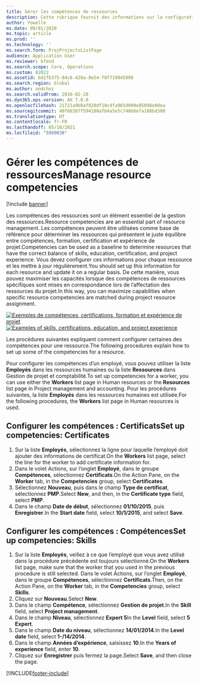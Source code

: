 ```yaml
---
title: Gérer les compétences de ressources
description: Cette rubrique fournit des informations sur la configuration des compétences de ressources de projet.
author: Yowelle
ms.date: 09/01/2020
ms.topic: article
ms.prod: ''
ms.technology: ''
ms.search.form: ProjProjectsListPage
audience: Application User
ms.reviewer: kfend
ms.search.scope: Core, Operations
ms.custom: 82022
ms.assetid: bd2fb375-84c6-428a-8e54-f0f719045898
ms.search.region: Global
ms.author: andchoi
ms.search.validFrom: 2016-02-28
ms.dyn365.ops.version: AX 7.0.0
ms.openlocfilehash: 21721a9b0af820df10c4fa965d000e85098e0dea
ms.sourcegitcommit: 40f68387f594180af64a5e5c748b6efa188bd300
ms.translationtype: HT
ms.contentlocale: fr-FR
ms.lasthandoff: 05/10/2021
ms.locfileid: "5999038"
---
```

# <a name="manage-resource-competencies"></a><span data-ttu-id="87485-103">Gérer les compétences de ressources</span><span class="sxs-lookup"><span data-stu-id="87485-103">Manage resource competencies</span></span>

[!include [banner](../includes/banner.md)]

<span data-ttu-id="87485-104">Les compétences des ressources sont un élément essentiel de la gestion des ressources.</span><span class="sxs-lookup"><span data-stu-id="87485-104">Resource competencies are an essential part of resource management.</span></span> <span data-ttu-id="87485-105">Les compétences peuvent être utilisées comme base de référence pour déterminer les ressources qui présentent le juste équilibre entre compétences, formation, certification et expérience de projet.</span><span class="sxs-lookup"><span data-stu-id="87485-105">Competencies can be used as a baseline to determine resources that have the correct balance of skills, education, certification, and project experience.</span></span> <span data-ttu-id="87485-106">Vous devez configurer ces informations pour chaque ressource et les mettre à jour régulièrement.</span><span class="sxs-lookup"><span data-stu-id="87485-106">You should set up this information for each resource and update it on a regular basis.</span></span> <span data-ttu-id="87485-107">De cette manière, vous pouvez maximiser les capacités lorsque des compétences de ressources spécifiques sont mises en correspondance lors de l’affectation des ressources du projet.</span><span class="sxs-lookup"><span data-stu-id="87485-107">In this way, you can maximize capabilities when specific resource competencies are matched during project resource assignment.</span></span>

<span data-ttu-id="87485-108">[![Exemples de compétences, certifications, formation et expérience de projet](./media/projectresourcing06-1024x383.jpg)](./media/projectresourcing06.jpg)</span><span class="sxs-lookup"><span data-stu-id="87485-108">[![Examples of skills, certifications, education, and project experience](./media/projectresourcing06-1024x383.jpg)](./media/projectresourcing06.jpg)</span></span>

<span data-ttu-id="87485-109">Les procédures suivantes expliquent comment configurer certaines des compétences pour une ressource.</span><span class="sxs-lookup"><span data-stu-id="87485-109">The following procedures explain how to set up some of the competencies for a resource.</span></span>

<span data-ttu-id="87485-110">Pour configurer les compétences d’un employé, vous pouvez utiliser la liste **Employés** dans les ressources humaines ou la liste **Ressources** dans Gestion de projet et comptabilité.</span><span class="sxs-lookup"><span data-stu-id="87485-110">To set up competencies for a worker, you can use either the **Workers** list page in Human resources or the **Resources** list page in Project management and accounting.</span></span> <span data-ttu-id="87485-111">Pour les procédures suivantes, la liste **Employés** dans les ressources humaines est utilisée.</span><span class="sxs-lookup"><span data-stu-id="87485-111">For the following procedures, the **Workers** list page in Human resources is used.</span></span>

## <a name="set-up-competencies-certificates"></a><span data-ttu-id="87485-112">Configurer les compétences : Certificats</span><span class="sxs-lookup"><span data-stu-id="87485-112">Set up competencies: Certificates</span></span>

1. <span data-ttu-id="87485-113">Sur la liste **Employés**, sélectionnez la ligne pour laquelle l’employé doit ajouter des informations de certificat.</span><span class="sxs-lookup"><span data-stu-id="87485-113">On the **Workers** list page, select the line for the worker to add certificate information for.</span></span>
2. <span data-ttu-id="87485-114">Dans le volet Actions, sur l’onglet **Employé**, dans le groupe **Compétences**, sélectionnez **Certificats**.</span><span class="sxs-lookup"><span data-stu-id="87485-114">On the Action Pane, on the **Worker** tab, in the **Competencies** group, select **Certificates**.</span></span>
3. <span data-ttu-id="87485-115">Sélectionnez **Nouveau**, puis dans le champ **Type de certificat**, sélectionnez **PMP**.</span><span class="sxs-lookup"><span data-stu-id="87485-115">Select **New**, and then, in the **Certificate type** field, select **PMP**.</span></span>
4. <span data-ttu-id="87485-116">Dans le champ **Date de début**, sélectionnez **01/10/2015**, puis **Enregistrer**.</span><span class="sxs-lookup"><span data-stu-id="87485-116">In the **Start date** field, select **10/1/2015**, and select **Save**.</span></span>

## <a name="set-up-competencies-skills"></a><span data-ttu-id="87485-117">Configurer les compétences : Compétences</span><span class="sxs-lookup"><span data-stu-id="87485-117">Set up competencies: Skills</span></span>

1. <span data-ttu-id="87485-118">Sur la liste **Employés**, veillez à ce que l’employé que vous avez utilisé dans la procédure précédente est toujours sélectionné.</span><span class="sxs-lookup"><span data-stu-id="87485-118">On the **Workers** list page, make sure that the worker that you used in the previous procedure is still selected.</span></span> <span data-ttu-id="87485-119">Dans le volet Actions, sur l’onglet **Employé**, dans le groupe **Compétences**, sélectionnez **Certificats**.</span><span class="sxs-lookup"><span data-stu-id="87485-119">Then, on the Action Pane, on the **Worker** tab, in the **Competencies** group, select **Skills**.</span></span>
2. <span data-ttu-id="87485-120">Cliquez sur **Nouveau**.</span><span class="sxs-lookup"><span data-stu-id="87485-120">Select **New**.</span></span>
3. <span data-ttu-id="87485-121">Dans le champ **Compétence**, sélectionnez **Gestion de projet**.</span><span class="sxs-lookup"><span data-stu-id="87485-121">In the **Skill** field, select **Project management**.</span></span>
4. <span data-ttu-id="87485-122">Dans le champ **Niveau**, sélectionnez **Expert 5**</span><span class="sxs-lookup"><span data-stu-id="87485-122">In the **Level** field, select **5 Expert**.</span></span>
5. <span data-ttu-id="87485-123">Dans le champ **Date du niveau**, sélectionnez **14/01/2014**.</span><span class="sxs-lookup"><span data-stu-id="87485-123">In the **Level date** field, select **1-/14/2014**.</span></span>
6. <span data-ttu-id="87485-124">Dans le champ **Années d’expérience**, saisissez **10**.</span><span class="sxs-lookup"><span data-stu-id="87485-124">In the **Years of experience** field, enter **10**.</span></span>
7. <span data-ttu-id="87485-125">Cliquez sur **Enregistrer** puis fermez la page.</span><span class="sxs-lookup"><span data-stu-id="87485-125">Select **Save**, and then close the page.</span></span>


[!INCLUDE[footer-include](../includes/footer-banner.md)]